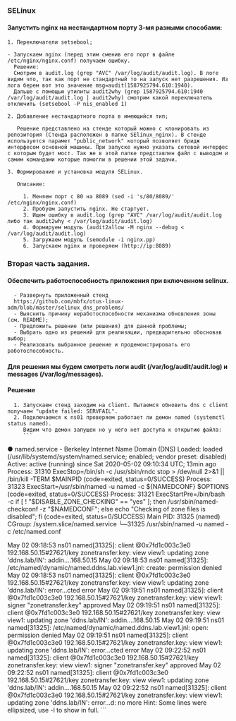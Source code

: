### SELinux 

#### Запустить nginx на нестандартном порту 3-мя разными способами:

	1. Переключатели setsebool; 
	
	- Запускаем nginx (перед этим сменив его порт в файле /etc/nginx/nginx.conf) получаем ошибку.
	  Решение:
	  Смотрим в audit.log (grep "AVC" /var/log/audit/audit.log). В логе видим что, так как порт не стандартный то на запуск нет разрешения. Из лога берем вот это значение msg=audit(1587925794.610:1940).
	  Дальше с помощью утилиты audit2why (grep 1587925794.610:1940 /var/log/audit/audit.log | audit2why) смотрим какой переключатель отключить (setsebool -P nis_enabled 1) 

	2. Добавление нестандартного порта в имеющийся тип;  
	   
	   Решение представлено на стенде который можно с клонировать из репозитория (Стенда расположен в папке SElinux_nginx). В стенде используется парамет "public_network" который позволяет бридж интерфесом основной машины. При запуске нужно указать сетевой интерфес с которым будет мост. Так же в этой папке представлен файл с выводом и самим командами которые помогли в решении этой задачи.

	3. Формирование и установка модуля SELinux.

	   Описание:

	     1. Меняем порт с 80 на 8089 (sed -i 's/80/8089/' /etc/nginx/nginx.conf)
	     2. Пробуем запустить nginx. Не стартует.
	     3. Ищем ошибку в audit.log (grep "AVC" /var/log/audit/audit.log либо так audit2why < /var/log/audit/audit.log)
	     4. Формируем модуль (audit2allow -M nginx --debug < /var/log/audit/audit.log)
	     5. Загружаем модуль (semodule -i nginx.pp)
	     6. Запускаем nginx и проверяем (http://ip:8089) 
 
### Вторая часть задания.

#### Обеспечить работоспособность приложения при включенном selinux.
	  - Развернуть приложенный стенд
	  https://github.com/mbfx/otus-linux-adm/blob/master/selinux_dns_problems/
	  - Выяснить причину неработоспособности механизма обновления зоны (см. README);
	  - Предложить решение (или решения) для данной проблемы;
	  - Выбрать одно из решений для реализации, предварительно обосновав выбор;
	  - Реализовать выбранное решение и продемонстрировать его работоспособность.

#### Для решения мы будем смотреть логи audit (/var/log/audit/audit.log) и messages (/var/log/messages).	
#### Решение 
     
      1. Запускаем стенд заходим на client. Пытаемся обновить dns c client получаем "update failed: SERVFAIL". 
      2. Подключаемся к ns01 проверяем работает ли демон named (systemctl status named).
      	 Видим что демон запущен но у него нет доступа к открытию файла:
      	 ```
  ● named.service - Berkeley Internet Name Domain (DNS)
   Loaded: loaded (/usr/lib/systemd/system/named.service; enabled; vendor preset: disabled)
   Active: active (running) since Sat 2020-05-02 09:10:34 UTC; 13min ago
  Process: 31310 ExecStop=/bin/sh -c /usr/sbin/rndc stop > /dev/null 2>&1 || /bin/kill -TERM $MAINPID (code=exited, status=0/SUCCESS)
  Process: 31323 ExecStart=/usr/sbin/named -u named -c ${NAMEDCONF} $OPTIONS (code=exited, status=0/SUCCESS)
  Process: 31321 ExecStartPre=/bin/bash -c if [ ! "$DISABLE_ZONE_CHECKING" == "yes" ]; then /usr/sbin/named-checkconf -z "$NAMEDCONF"; else echo "Checking of zone files is disabled"; fi (code=exited, status=0/SUCCESS)
 Main PID: 31325 (named)
   CGroup: /system.slice/named.service
           └─31325 /usr/sbin/named -u named -c /etc/named.conf

May 02 09:18:53 ns01 named[31325]: client @0x7fd1c003c3e0 192.168.50.15#27621/key zonetransfer.key: view view1: updating zone 'ddns.lab/IN': addin....168.50.15
May 02 09:18:53 ns01 named[31325]: /etc/named/dynamic/named.ddns.lab.view1.jnl: create: permission denied
May 02 09:18:53 ns01 named[31325]: client @0x7fd1c003c3e0 192.168.50.15#27621/key zonetransfer.key: view view1: updating zone 'ddns.lab/IN': error...cted error
May 02 09:19:51 ns01 named[31325]: client @0x7fd1c003c3e0 192.168.50.15#27621/key zonetransfer.key: view view1: signer "zonetransfer.key" approved
May 02 09:19:51 ns01 named[31325]: client @0x7fd1c003c3e0 192.168.50.15#27621/key zonetransfer.key: view view1: updating zone 'ddns.lab/IN': addin....168.50.15
May 02 09:19:51 ns01 named[31325]: /etc/named/dynamic/named.ddns.lab.view1.jnl: open: permission denied
May 02 09:19:51 ns01 named[31325]: client @0x7fd1c003c3e0 192.168.50.15#27621/key zonetransfer.key: view view1: updating zone 'ddns.lab/IN': error...cted error
May 02 09:22:52 ns01 named[31325]: client @0x7fd1c003c3e0 192.168.50.15#27621/key zonetransfer.key: view view1: signer "zonetransfer.key" approved
May 02 09:22:52 ns01 named[31325]: client @0x7fd1c003c3e0 192.168.50.15#27621/key zonetransfer.key: view view1: updating zone 'ddns.lab/IN': addin....168.50.15
May 02 09:22:52 ns01 named[31325]: client @0x7fd1c003c3e0 192.168.50.15#27621/key zonetransfer.key: view view1: updating zone 'ddns.lab/IN': error...d: no more
Hint: Some lines were ellipsized, use -l to show in full.
      	 ```

